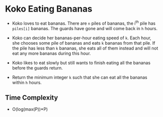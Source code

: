 # Koko Eating Bananas

- Koko loves to eat bananas. There are `n` piles of bananas, the i<sup>th</sup> pile has `piles[i]` bananas. The guards have gone and will come back in `h` hours.

- Koko can decide her bananas-per-hour eating speed of `k`. Each hour, she chooses some pile of bananas and eats `k` bananas from that pile. If the pile has less than `k` bananas, she eats all of them instead and will not eat any more bananas during this hour.

- Koko likes to eat slowly but still wants to finish eating all the bananas before the guards return.

- Return the minimum integer `k` such that she can eat all the bananas within `h` hours.

## Time Complexity
- O(log(max(P))*P)
